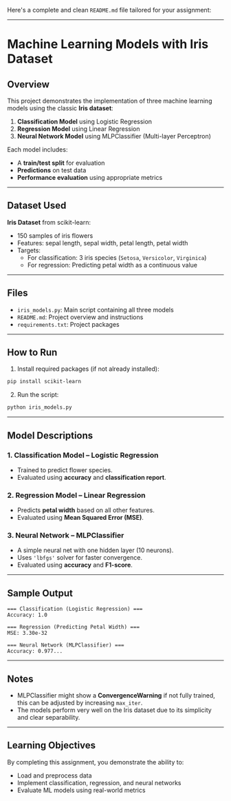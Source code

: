 Here's a complete and clean `README.md` file tailored for your assignment:

---
# Machine Learning Models with Iris Dataset

## Overview

This project demonstrates the implementation of three machine learning models using the classic **Iris dataset**:

1. **Classification Model** using Logistic Regression  
2. **Regression Model** using Linear Regression  
3. **Neural Network Model** using MLPClassifier (Multi-layer Perceptron)

Each model includes:
- A **train/test split** for evaluation
- **Predictions** on test data
- **Performance evaluation** using appropriate metrics

---

## Dataset Used

**Iris Dataset** from scikit-learn:
- 150 samples of iris flowers
- Features: sepal length, sepal width, petal length, petal width
- Targets:
  - For classification: 3 iris species (`Setosa`, `Versicolor`, `Virginica`)
  - For regression: Predicting petal width as a continuous value

---

## Files

- `iris_models.py`: Main script containing all three models
- `README.md`: Project overview and instructions
- `requirements.txt`: Project packages

---

## How to Run

1. Install required packages (if not already installed):

```bash
pip install scikit-learn
````

2. Run the script:

```bash
python iris_models.py
```

---

## Model Descriptions

### 1. Classification Model – Logistic Regression

* Trained to predict flower species.
* Evaluated using **accuracy** and **classification report**.

### 2. Regression Model – Linear Regression

* Predicts **petal width** based on all other features.
* Evaluated using **Mean Squared Error (MSE)**.

### 3. Neural Network – MLPClassifier

* A simple neural net with one hidden layer (10 neurons).
* Uses `'lbfgs'` solver for faster convergence.
* Evaluated using **accuracy** and **F1-score**.

---

## Sample Output

```
=== Classification (Logistic Regression) ===
Accuracy: 1.0

=== Regression (Predicting Petal Width) ===
MSE: 3.30e-32

=== Neural Network (MLPClassifier) ===
Accuracy: 0.977...
```

---

## Notes

* MLPClassifier might show a **ConvergenceWarning** if not fully trained, this can be adjusted by increasing `max_iter`.
* The models perform very well on the Iris dataset due to its simplicity and clear separability.

---

## Learning Objectives

By completing this assignment, you demonstrate the ability to:

* Load and preprocess data
* Implement classification, regression, and neural networks
* Evaluate ML models using real-world metrics

